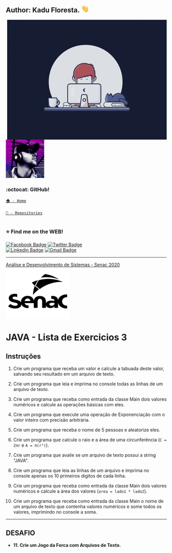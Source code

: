 <h2> Author: Kadu Floresta. <img src="https://github.com/KaduFloresta/KaduFloresta/blob/main/img/Hi.gif?raw=true" width="25"></h2>
<img align="right" alt="GIF" src="https://github.com/KaduFloresta/KaduFloresta/blob/main/img/gif2.gif?raw=true" width="500";/>

<a href="https://www.linkedin.com/in/kadufloresta/">
 <img src="https://github.com/KaduFloresta/KaduFloresta/blob/main/img/profile.gif?raw=true" width="120px; alt=""/></b></a>  
 <br>
 
 <h3>:octocat: GitHub!</h3>
 <code><a href="https://github.com/KaduFloresta" title="HomeGit">🏠 - Home</a><br></code><br>
 <code><a href="https://github.com/KaduFloresta?tab=repositories" title="RepoGit">📂 - Repositories</a><br></code>
 
 <br>

<h3>⭐ Find me on the WEB!</h3>

[![Facebook Badge](https://img.shields.io/badge/-Kadu_Floresta-lightblue?style=flat-square&logo=Facebook&logoColor=white&link=https://www.facebook.com/kadu.floresta)](https://www.facebook.com/kadu.floresta)
[![Twitter Badge](https://img.shields.io/badge/-@kadu_kururu-1ca0f1?style=flat-square&labelColor=1ca0f1&logo=twitter&logoColor=white&link=https://twitter.com/kadu_kururu)](https://twitter.com/kadu_kururu)
<br>
[![Linkedin Badge](https://img.shields.io/badge/-Kadu_Floresta-blue?style=flat-square&logo=Linkedin&logoColor=white&link=https://www.linkedin.com/in/kadufloresta/)](https://www.linkedin.com/in/kadufloresta/)
[![Gmail Badge](https://img.shields.io/badge/-cefloresta1@gmail.com-c14438?style=flat-square&logo=Gmail&logoColor=white&link=mailto:cefloresta1@gmail.com)](mailto:cefloresta1@gmail.com)

<hr>
<a href="https://portal.sc.senac.br/portal/site/descontos-e-bolsas/senac-joinville">Análise e Desenvolvimento de Sistemas - Senac 2020<img src="https://github.com/KaduFloresta/JavaScript_WebSite/raw/master/img/senac.png" alt="drawing" width="200"/></a>  


# JAVA - Lista de Exercicios 3

## Instruções 
1. Crie um programa que receba um valor e calcule a tabuada deste valor, salvando seu resultado em um arquivo de texto.

2. Crie um programa que leia e imprima no console todas as linhas de um arquivo de texto.

3. Crie um programa que receba como entrada da classe Main dois valores numéricos e calcule as operações básicas com eles.

4. Crie um programa que execute uma operação de Exponenciação com o valor inteiro com precisão arbitrária.

5. Crie um programa que receba o nome de 5 pessoas e aleatorize eles.

6. Crie um programa que calcule o raio e a área de uma circunferência (`C = 2πr` e `A = π(r²)`).

7. Crie um programa que avalie se um arquivo de texto possui a string "JAVA".

8. Crie um programa que leia as linhas de um arquivo e imprima no console apenas os 10 primeiros digitos de cada linha.

9. Crie um programa que receba como entrada da classe Main dois valores numéricos e calcule a área dos valores (`area = lado1 * lado2`).

10. Crie um programa que receba como entrada da classe Main o nome de um arquivo de texto que contenha valores numéricos e some todos os valores, imprimindo no console a soma.
---
## DESAFIO

* **11. Crie um Jogo da Forca com Arquivos de Texto.**

